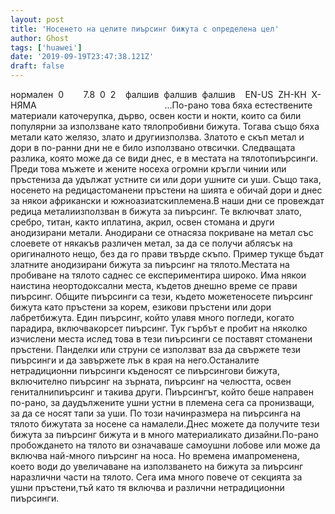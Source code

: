 ```yaml
---
layout: post
title: 'Носенето на целите пиърсинг бижута с определена цел'
author: Ghost
tags: ['huawei']
date: '2019-09-19T23:47:38.121Z'
draft: false
---
```


нормален  0        7.8  0  2    фалшив  фалшив  фалшив    EN-US  ZH-КН  X-НЯМА                                                    ...По-рано това бяха естествените материали каточерупка, дърво, освен кости и нокти, които са били популярни за използване като тялопробивни бижута. Тогава също бяха метали като желязо, злато и другиизползва. Златото е скъп метал и дори в по-ранни дни не е било използвано отвсички. Следващата разлика, която може да се види днес, е в местата на тялотопиърсинги. Преди това мъжете и жените носеха огромни кръгли чинии или пръстениза да удължат устните си или дори ушните си уши. Също така, носенето на редицастоманени пръстени на шията е обичай дори и днес за някои африкански и южноазиатскиплемена.В наши дни се провеждат редица металиизползван в бижута за пиърсинг. Те включват злато, сребро, титан, както иплатина, акрил, освен стомана и други анодизирани метали. Анодирани се отнасяза покриване на метал със слоевете от някакъв различен метал, за да се получи аблясък на оригиналното нещо, без да го прави твърде скъпо. Пример тукще бъдат златните анодизирани бижута за пиърсинг на тялото.Местата на пробиване на тялото саднес се експериментира широко. Има някои наистина неортодоксални места, къдетов днешно време се прави пиърсинг. Общите пиърсинги са тези, където можетеносете пиърсинг бижута като пръстени за корем, езикови пръстени или дори лабретбижута. Един пиърсинг, който улавя много погледи, когато парадира, включвакорсет пиърсинг. Тук гърбът е пробит на няколко изчислени места ислед това в тези пиърсинги се поставят стоманени пръстени. Панделки или струни се използват вза да свържете тези пиърсинги и да завържете лък в края на него.Останалите нетрадиционни пиърсинги къденосят се пиърсингови бижута, включително пиърсинг на зърната, пиърсинг на челюстта, освен гениталнипиърсинг и такива други. Пиърсингът, който беше направен по-рано, за даудължените ушни устни в племена сега са пронизващи, за да се носят тапи за уши. По този начинразмера на пиърсинга на тялото бижутата за носене са намалели.Днес можете да получите тези бижута за пиърсинг бижута и в много материаликато дизайни.По-рано пробождането на тялото ви означаваше самоушни лобове или може да включва най-много пиърсинг на носа. Но времена имапроменена, което води до увеличаване на използването на бижута за пиърсинг наразлични части на тялото. Сега има много повече от секцията за ушни пръстени,тъй като тя включва и различни нетрадиционни пиърсинги. 
